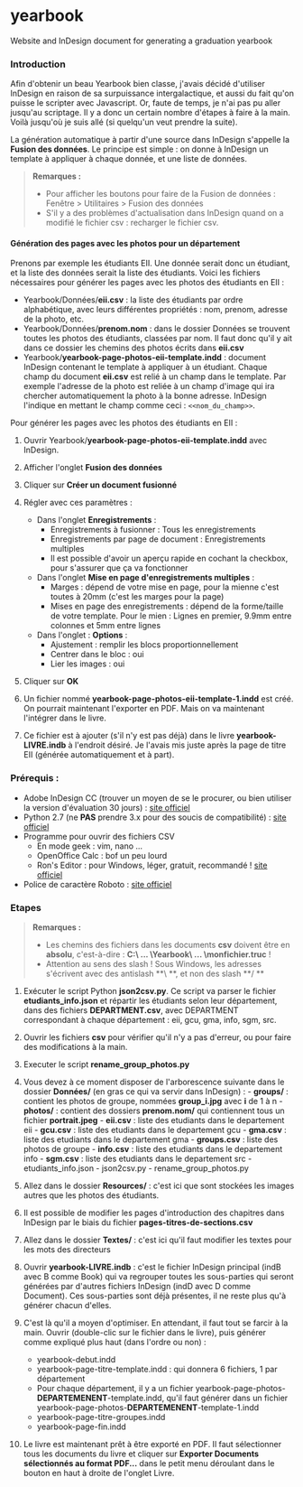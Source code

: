 yearbook
========

Website and InDesign document for generating a graduation yearbook

### Introduction

Afin d'obtenir un beau Yearbook bien classe, j'avais décidé d'utiliser InDesign en raison de sa surpuissance intergalactique, et aussi du fait qu'on puisse le scripter avec Javascript. Or, faute de temps, je n'ai pas pu aller jusqu'au scriptage. Il y a donc un certain nombre d'étapes à faire à la main. Voilà jusqu'où je suis allé (si quelqu'un veut prendre la suite).

La génération automatique à partir d'une source dans InDesign s'appelle la **Fusion des données**. Le principe est simple : on donne à InDesign un template à appliquer à chaque donnée, et une liste de données.

> **Remarques :**
>
> - Pour afficher les boutons pour faire de la Fusion de données : Fenêtre > Utilitaires > Fusion des données
> - S'il y a des problèmes d'actualisation dans InDesign quand on a modifié le fichier csv : recharger le fichier csv.

#### Génération des pages avec les photos pour un département

Prenons par exemple les étudiants EII. Une donnée serait donc un étudiant, et la liste des données serait la liste des étudiants. Voici les fichiers nécessaires pour générer les pages avec les photos des étudiants en EII :

 - Yearbook/Données/**eii.csv** : la liste des étudiants par ordre alphabétique, avec leurs différentes propriétés : nom, prenom, adresse de la photo, etc.
 - Yearbook/Données/**prenom.nom** : dans le dossier Données se trouvent toutes les photos des étudiants, classées par nom. Il faut donc qu'il y ait dans ce dossier les chemins des photos écrits dans **eii.csv**
 - Yearbook/**yearbook-page-photos-eii-template.indd** : document InDesign contenant le template à appliquer à un étudiant. Chaque champ du document **eii.csv** est relié à un champ dans le template. Par exemple l'adresse de la photo est reliée à un champ d'image qui ira chercher automatiquement la photo à la bonne adresse. InDesign l'indique en mettant le champ comme ceci : `<<nom_du_champ>>`.

Pour générer les pages avec les photos des étudiants en EII :

 1. Ouvrir Yearbook/**yearbook-page-photos-eii-template.indd** avec InDesign.

 2. Afficher l'onglet **Fusion des données**

 3. Cliquer sur **Créer un document fusionné**
 
 4. Régler avec ces paramètres :
     - Dans l'onglet **Enregistrements** :
        - Enregistrements à fusionner : Tous les enregistrements
        - Enregistrements par page de document : Enregistrements multiples
        - Il est possible d'avoir un aperçu rapide en cochant la checkbox, pour s'assurer que ça va fonctionner
     - Dans l'onglet **Mise en page d'enregistrements multiples** :
        - Marges : dépend de votre mise en page, pour la mienne c'est toutes à 20mm (c'est les marges pour la page)
        - Mises en page des enregistrements : dépend de la forme/taille de votre template. Pour le mien : Lignes en premier, 9.9mm entre colonnes et 5mm entre lignes
     - Dans l'onglet : **Options** :
         - Ajustement : remplir les blocs proportionnellement
         - Centrer dans le bloc : oui
         - Lier les images : oui

 5. Cliquer sur **OK**

 6. Un fichier nommé **yearbook-page-photos-eii-template-1.indd** est créé. On pourrait maintenant l'exporter en PDF. Mais on va maintenant l'intégrer dans le livre.

 7. Ce fichier est à ajouter (s'il n'y est pas déjà) dans le livre **yearbook-LIVRE.indb** à l'endroit désiré. Je l'avais mis juste après la page de titre EII (générée automatiquement et à part). 

 
### Prérequis :

- Adobe InDesign CC (trouver un moyen de se le procurer, ou bien utiliser la version d'évaluation 30 jours) : [site officiel](https://creative.adobe.com/fr/products/indesign)
- Python 2.7 (ne **PAS** prendre 3.x pour des soucis de compatibilité) : [site officiel](https://www.python.org/downloads/)
- Programme pour ouvrir des fichiers CSV
	- En mode geek : vim, nano ...
	- OpenOffice Calc : bof un peu lourd
	- Ron's Editor : pour Windows, léger, gratuit, recommandé ! [site officiel](http://www.ronsplace.eu/Products/RonsEditor/Download)
- Police de caractère Roboto : [site officiel](http://developer.android.com/design/style/typography.html)

### Etapes

> **Remarques :**
>
> - Les chemins des fichiers dans les documents **csv** doivent être en **absolu**, c'est-à-dire : **C:\ ... \Yearbook\ ... \monfichier.truc** !
> - Attention au sens des slash ! Sous Windows, les adresses s'écrivent avec des antislash **\ **, et non des slash **/ **

1. Exécuter le script Python **json2csv.py**. Ce script va parser le fichier **etudiants_info.json** et répartir les étudiants selon leur département, dans des fichiers **DEPARTMENT.csv**, avec DEPARTMENT correspondant à chaque département : eii, gcu, gma, info, sgm, src.

2. Ouvrir les fichiers **csv** pour vérifier qu'il n'y a pas d'erreur, ou pour faire des modifications à la main.

3. Executer le script **rename_group_photos.py**

4. Vous devez à ce moment disposer de l'arborescence suivante dans le dossier **Données/** (en gras ce qui va servir dans InDesign) :
        - **groups/** : contient les photos de groupe, nommées **group_i.jpg** avec **i** de 1 à n
        - **photos/** : contient des dossiers **prenom.nom/** qui contiennent tous un fichier **portrait.jpeg**
        - **eii.csv** : liste des etudiants dans le departement eii
        - **gcu.csv** : liste des etudiants dans le departement gcu
        - **gma.csv** : liste des etudiants dans le departement gma
        - **groups.csv** : liste des photos de groupe
        - **info.csv** : liste des etudiants dans le departement info
        - **sgm.csv** : liste des etudiants dans le departement src
        - etudiants_info.json
        - json2csv.py
        - rename_group_photos.py

5. Allez dans le dossier **Resources/** : c'est ici que sont stockées les images autres que les photos des étudiants.

6. Il est possible de modifier les pages d'introduction des chapitres dans InDesign par le biais du fichier **pages-titres-de-sections.csv**

7. Allez dans le dossier **Textes/** : c'est ici qu'il faut modifier les textes pour les mots des directeurs

8. Ouvrir **yearbook-LIVRE.indb** : c'est le fichier InDesign principal (indB avec B comme Book) qui va regrouper toutes les sous-parties qui seront générées par d'autres fichiers InDesign (indD avec D comme Document). Ces sous-parties sont déjà présentes, il ne reste plus qu'à générer chacun d'elles.

9. C'est là qu'il a moyen d'optimiser. En attendant, il faut tout se farcir à la main. Ouvrir (double-clic sur le fichier dans le livre), puis générer comme expliqué plus haut (dans l'ordre ou non) :
    - yearbook-debut.indd
    - yearbook-page-titre-template.indd : qui donnera 6 fichiers, 1 par département
    - Pour chaque département, il y a un fichier yearbook-page-photos-**DEPARTEMENENT**-template.indd, qu'il faut générer dans un fichier yearbook-page-photos-**DEPARTEMENENT**-template-1.indd
    - yearbook-page-titre-groupes.indd
    - yearbook-page-fin.indd

10. Le livre est maintenant prêt à être exporté en PDF. Il faut sélectionner tous les documents du livre et cliquer sur **Exporter Documents sélectionnés au format PDF...** dans le petit menu déroulant dans le bouton en haut à droite de l'onglet Livre.
    

